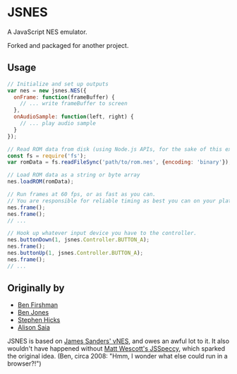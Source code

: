 # JSNES

A JavaScript NES emulator.

Forked and packaged for another project.


## Usage

```javascript
// Initialize and set up outputs
var nes = new jsnes.NES({
  onFrame: function(frameBuffer) {
    // ... write frameBuffer to screen
  },
  onAudioSample: function(left, right) {
    // ... play audio sample
  }
});

// Read ROM data from disk (using Node.js APIs, for the sake of this example)
const fs = require('fs');
var romData = fs.readFileSync('path/to/rom.nes', {encoding: 'binary'});

// Load ROM data as a string or byte array
nes.loadROM(romData);

// Run frames at 60 fps, or as fast as you can.
// You are responsible for reliable timing as best you can on your platform.
nes.frame();
nes.frame();
// ...

// Hook up whatever input device you have to the controller.
nes.buttonDown(1, jsnes.Controller.BUTTON_A);
nes.frame();
nes.buttonUp(1, jsnes.Controller.BUTTON_A);
nes.frame();
// ...
```

## Originally by

- [Ben Firshman](http://github.com/bfirsh)
- [Ben Jones](https://github.com/BenShelton)
- [Stephen Hicks](https://github.com/shicks)
- [Alison Saia](https://github.com/allie)

JSNES is based on [James Sanders' vNES](https://github.com/bfirsh/vNES), and owes an awful lot to it. It also wouldn't have happened without [Matt Wescott's JSSpeccy](http://jsspeccy.zxdemo.org/), which sparked the original idea. (Ben, circa 2008: "Hmm, I wonder what else could run in a browser?!")
